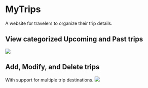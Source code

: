 # MyTrips
A website for travelers to organize their trip details.

## View categorized Upcoming and Past trips
![](http://g.recordit.co/r9MvqiVOHq.gif)

## Add, Modify, and Delete trips
With support for multiple trip destinations.
![](http://g.recordit.co/jG4gfMgpj9.gif)
